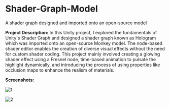 # Shader-Graph-Model
A shader graph designed and imported onto an open-source model

**Project Description:**
In this Unity project, I explored the fundamentals of Unity's Shader Graph and designed a shader graph known as Hologram which was imported onto an open-source Monkey model. The node-based shader editor enables the creation of diverse visual effects without the need for custom shader coding. This project mainly involved creating a glowing shader effect using a Fresnel node, time-based animation to pulsate the highlight dynamically, and introducing the process of using properties like occlusion maps to enhance the realism of materials.

**Screenshots:**

![1](https://github.com/Kamehamehaaaaaa/Shader-Graph-Model/assets/31343707/e717e8bd-df58-45b2-bd38-cfa51a46eff3)

![2](https://github.com/Kamehamehaaaaaa/Shader-Graph-Model/assets/31343707/db1d6394-e046-470a-9f87-58457dba91fd)
